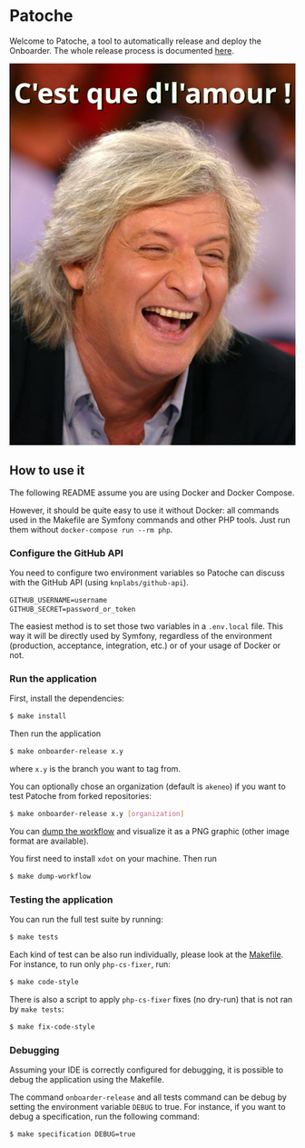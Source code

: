 # Patoche

Welcome to Patoche, a tool to automatically release and deploy the Onboarder.
The whole release process is documented [here](./doc/release_process.md).

![Patoche](patoche.jpg)

## How to use it

The following README assume you are using Docker and Docker Compose.

However, it should be quite easy to use it without Docker: all commands used in the Makefile are Symfony commands and other PHP tools. Just run them without `docker-compose run --rm php`.

### Configure the GitHub API

You need to configure two environment variables so Patoche can discuss with the GitHub API (using `knplabs/github-api`).
```dotenv
GITHUB_USERNAME=username
GITHUB_SECRET=password_or_token
```

The easiest method is to set those two variables in a `.env.local` file. This way it will be directly used by Symfony,
regardless of the environment (production, acceptance, integration, etc.) or of your usage of Docker or not.

### Run the application

First, install the dependencies:
```bash
$ make install
```

Then run the application
```bash
$ make onboarder-release x.y
```
where `x.y` is the branch you want to tag from.

You can optionally chose an organization (default is `akeneo`) if you want to test Patoche from forked repositories:
```bash
$ make onboarder-release x.y [organization]
```

You can [dump the workflow](https://symfony.com/doc/current/workflow/dumping-workflows.html)
and visualize it as a PNG graphic (other image format are available).

You first need to install `xdot` on your machine. Then run
```bash
$ make dump-workflow
```

### Testing the application

You can run the full test suite by running:
```bash
$ make tests
```

Each kind of test can be also run individually, please look at the [Makefile](https://github.com/akeneo/patoche/blob/master/Makefile).
For instance, to run only `php-cs-fixer`, run:
```bash
$ make code-style
```

There is also a script to apply `php-cs-fixer` fixes (no dry-run) that is not ran by `make tests`:
```bash
$ make fix-code-style
```

### Debugging

Assuming your IDE is correctly configured for debugging, it is possible to debug the application using the Makefile.

The command `onboarder-release` and all tests command can be debug by setting the environment variable `DEBUG` to true.
For instance, if you want to debug a specification, run the following command:
```bash
$ make specification DEBUG=true
```
